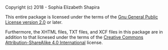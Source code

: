 Copyright (c) 2018 - Sophia Elizabeth Shapira

This entire package is licensed under the terms of the
[Gnu General Public License version 2.0](https://www.gnu.org/licenses/old-licenses/gpl-2.0.en.html)
or later.

Furthermore, the XHTML files, TXT files, and XCF files in this
package are in addition to that
licnesed
under the terms of the
[Creative Commons Attribution-ShareAlike 4.0 International](https://creativecommons.org/licenses/by-sa/4.0/) license.

